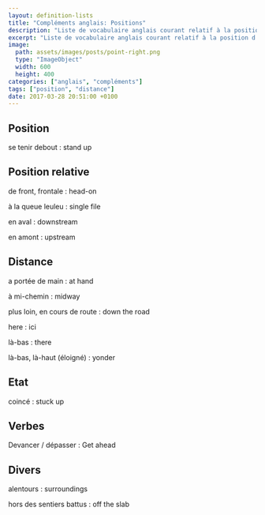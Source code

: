 ```yaml
---
layout: definition-lists
title: "Compléments anglais: Positions"
description: "Liste de vocabulaire anglais courant relatif à la position d'un objet ou d'une personne."
excerpt: "Liste de vocabulaire anglais courant relatif à la position d'un objet ou d'une personne."
image:
  path: assets/images/posts/point-right.png
  type: "ImageObject"
  width: 600
  height: 400
categories: ["anglais", "compléments"]
tags: ["position", "distance"]
date: 2017-03-28 20:51:00 +0100
---
```


## Position

se tenir debout
: stand up


## Position relative

de front, frontale
: head-on

à la queue leuleu
: single file

en aval
: downstream

en amont
: upstream


## Distance

a portée de main
: at hand

à mi-chemin
: midway

plus loin, en cours de route
: down the road

here
: ici

là-bas
: there

là-bas, là-haut (éloigné)
: yonder


## Etat

coincé
: stuck up


## Verbes

Devancer / dépasser
: Get ahead


## Divers

alentours
: surroundings

hors des sentiers battus
: off the slab
